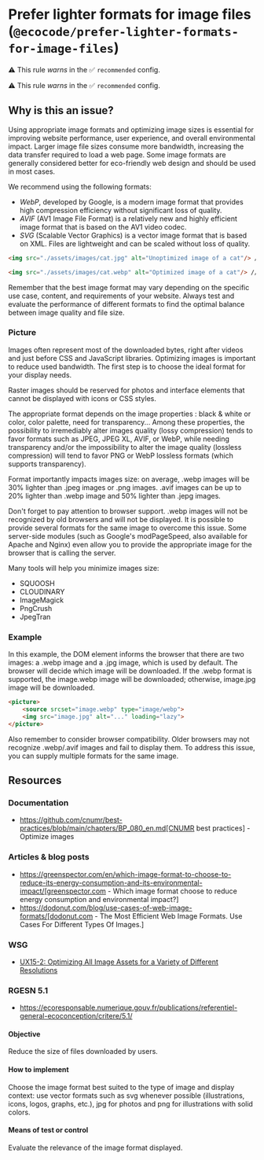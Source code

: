 # Prefer lighter formats for image files (`@ecocode/prefer-lighter-formats-for-image-files`)

⚠️ This rule _warns_ in the ✅ `recommended` config.

<!-- end auto-generated rule header -->

⚠️ This rule _warns_ in the ✅ `recommended` config.

## Why is this an issue?

Using appropriate image formats and optimizing image sizes is essential for improving website performance, user experience, and overall environmental impact.
Larger image file sizes consume more bandwidth, increasing the data transfer required to load a web page.
Some image formats are generally considered better for eco-friendly web design and should be used in most cases.

We recommend using the following formats:

- *WebP*, developed by Google, is a modern image format that provides high compression efficiency without significant loss of quality.
- *AVIF* (AV1 Image File Format) is a relatively new and highly efficient image format that is based on the AV1 video codec.
- *SVG* (Scalable Vector Graphics) is a vector image format that is based on XML.
Files are lightweight and can be scaled without loss of quality.

```html
<img src="./assets/images/cat.jpg" alt="Unoptimized image of a cat"/> // Non-compliant

<img src="./assets/images/cat.webp" alt="Optimized image of a cat"/> // Compliant
```

Remember that the best image format may vary depending on the specific use case, content, and requirements of your website.
Always test and evaluate the performance of different formats to find the optimal balance between image quality and file size.

### Picture

Images often represent most of the downloaded bytes, right after videos and just before CSS and JavaScript libraries.
Optimizing images is important to reduce used bandwidth. The first step is to choose the ideal format for your
display needs.

Raster images should be reserved for photos and interface elements that cannot be displayed with icons or CSS styles.

The appropriate format depends on the image properties : black & white or color, color palette, need for transparency...
Among these properties, the possibility to irremediably alter images quality (lossy compression) tends to favor formats such as JPEG, JPEG XL,
AVIF, or WebP, while needing transparency and/or the impossibility to alter the image quality (lossless compression) will tend to favor
PNG or WebP lossless formats (which supports transparency).

Format importantly impacts images size: on average, .webp images will be 30% lighter than .jpeg
images or .png images. .avif images can be up to 20% lighter than .webp image and 50% lighter than .jepg images.

Don't forget to pay attention to browser support. .webp images will not be recognized by
old browsers and will not be displayed. It is possible to provide several formats for the same image 
to overcome this issue. Some server-side modules (such as Google's modPageSpeed, also available for Apache
and Nginx) even allow you to provide the appropriate image for the browser that is calling the server.

Many tools will help you minimize images size:

- SQUOOSH
- CLOUDINARY
- ImageMagick
- PngCrush
- JpegTran

### Example

In this example, the DOM <picture> element informs the browser that there are two images: a .webp image and a
.jpg image, which is used by default. The browser will decide which image will be downloaded. If the .webp format 
is supported, the image.webp image will be downloaded; otherwise, image.jpg image will be downloaded.

```html
<picture>
    <source srcset="image.webp" type="image/webp">
    <img src="image.jpg" alt="..." loading="lazy">
</picture>
```

Also remember to consider browser compatibility.
Older browsers may not recognize .webp/.avif images and fail to display them.
To address this issue, you can supply multiple formats for the same image.

## Resources

### Documentation

- https://github.com/cnumr/best-practices/blob/main/chapters/BP_080_en.md[CNUMR best practices] - Optimize images

### Articles & blog posts

- https://greenspector.com/en/which-image-format-to-choose-to-reduce-its-energy-consumption-and-its-environmental-impact/[greenspector.com - Which image format choose to reduce energy consumption and environmental impact?]
- https://dodonut.com/blog/use-cases-of-web-image-formats/[dodonut.com - The Most Efficient Web Image Formats. Use Cases For Different Types Of Images.]

### WSG
- [UX15-2: Optimizing All Image Assets for a Variety of Different Resolutions](https://w3c.github.io/sustyweb/star.html#UX15-2)

### RGESN 5.1

- https://ecoresponsable.numerique.gouv.fr/publications/referentiel-general-ecoconception/critere/5.1/

#### Objective
Reduce the size of files downloaded by users.

#### How to implement
Choose the image format best suited to the type of image and display context: use vector formats such as svg whenever possible (illustrations, icons, logos, graphs, etc.), jpg for photos and png for illustrations with solid colors.

#### Means of test or control
Evaluate the relevance of the image format displayed.